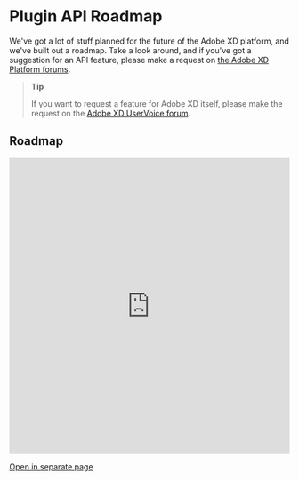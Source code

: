 # Plugin API Roadmap

We've got a lot of stuff planned for the future of the Adobe XD platform, and we've built out a roadmap. Take a look around, and if you've got a suggestion for an API feature, please make a request on [the Adobe XD Platform forums](https://forums.creativeclouddeveloper.com/tags/c/adobe-xd/xd/8/feature-request).

> **Tip**
>
> If you want to request a feature for Adobe XD itself, please make the request on the [Adobe XD UserVoice forum](https://adobexd.uservoice.com/).

## Roadmap

<iframe src="https://trello.com/b/WFKmCVaz.html" frameborder="0" onmousewheel="" width="100%" height="533" style="background: transparent;"></iframe>

[Open in separate page](https://trello.com/b/WFKmCVaz/xd-extensibility-roadmap)

